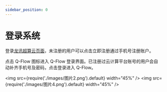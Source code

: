 ```yaml
---
sidebar_position: 0
---
```


# 登录系统

登录[龙讯超算云页面](https://mcloud.lonxun.com)，未注册的用户可以点击立即注册通过手机号注册账户。

点击 Q-Flow 图标进入 Q-Flow 登录界面。已注册过云计算平台账号的用户会自动补齐手机号及密码，点击登录进入 Q-Flow。

<img src={require('./images/图片2.png').default} width="45%" />
<img src={require('./images/图片4.png').default} width="45%" />
